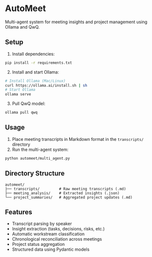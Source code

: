 # AutoMeet

Multi-agent system for meeting insights and project management using Ollama and QwQ.

## Setup

1. Install dependencies:
```bash
pip install -r requirements.txt
```

2. Install and start Ollama:
```bash
# Install Ollama (Mac/Linux)
curl https://ollama.ai/install.sh | sh
# Start Ollama
ollama serve
```

3. Pull QwQ model:
```bash
ollama pull qwq
```

## Usage

1. Place meeting transcripts in Markdown format in the `transcripts/` directory
2. Run the multi-agent system:
```bash
python automeet/multi_agent.py
```

## Directory Structure

```
automeet/
├── transcripts/         # Raw meeting transcripts (.md)
├── meeting_analysis/    # Extracted insights (.json)
└── project_summaries/   # Aggregated project updates (.md)
```

## Features

- Transcript parsing by speaker
- Insight extraction (tasks, decisions, risks, etc.)
- Automatic workstream classification
- Chronological reconciliation across meetings
- Project status aggregation
- Structured data using Pydantic models
